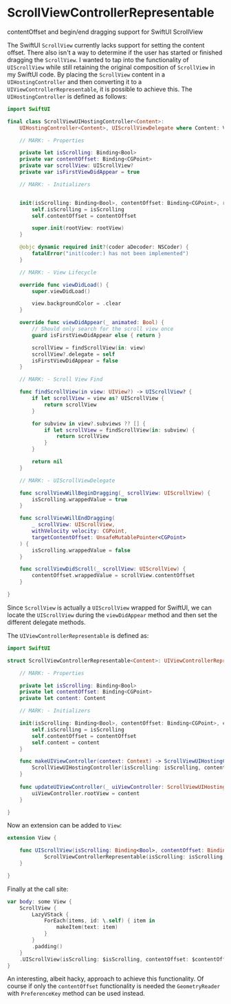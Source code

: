 # ScrollViewControllerRepresentable
contentOffset and begin/end dragging support for SwiftUI ScrollView

The SwiftUI `ScrollView` currently lacks support for setting the content offset. There also isn't a way to determine if the user has started or finished dragging the `ScrollView`. I wanted to tap into the functionality of `UIScrollView` while still retaining the original composition of `ScrollView` in my SwiftUI code. By placing the `ScrollView` content in a `UIHostingController` and then converting it to a `UIViewControllerRepresentable`, it is possible to achieve this. The `UIHostingController` is defined as follows:

```swift
import SwiftUI

final class ScrollViewUIHostingController<Content>:
    UIHostingController<Content>, UIScrollViewDelegate where Content: View {

    // MARK: - Properties

    private let isScrolling: Binding<Bool>
    private var contentOffset: Binding<CGPoint>
    private var scrollView: UIScrollView?
    private var isFirstViewDidAppear = true

    // MARK: - Initializers


    init(isScrolling: Binding<Bool>, contentOffset: Binding<CGPoint>, rootView: Content) {
        self.isScrolling = isScrolling
        self.contentOffset = contentOffset

        super.init(rootView: rootView)
    }

    @objc dynamic required init?(coder aDecoder: NSCoder) {
        fatalError("init(coder:) has not been implemented")
    }

    // MARK: - View Lifecycle

    override func viewDidLoad() {
        super.viewDidLoad()

        view.backgroundColor = .clear
    }

    override func viewDidAppear(_ animated: Bool) {
        // Should only search for the scroll view once
        guard isFirstViewDidAppear else { return }

        scrollView = findScrollView(in: view)
        scrollView?.delegate = self
        isFirstViewDidAppear = false
    }

    // MARK: - Scroll View Find

    func findScrollView(in view: UIView?) -> UIScrollView? {
        if let scrollView = view as? UIScrollView {
            return scrollView
        }

        for subview in view?.subviews ?? [] {
            if let scrollView = findScrollView(in: subview) {
                return scrollView
            }
        }

        return nil
    }

    // MARK: - UIScrollViewDelegate

    func scrollViewWillBeginDragging(_ scrollView: UIScrollView) {
        isScrolling.wrappedValue = true
    }

    func scrollViewWillEndDragging(
        _ scrollView: UIScrollView,
        withVelocity velocity: CGPoint,
        targetContentOffset: UnsafeMutablePointer<CGPoint>
    ) {
        isScrolling.wrappedValue = false
    }

    func scrollViewDidScroll(_ scrollView: UIScrollView) {
        contentOffset.wrappedValue = scrollView.contentOffset
    }

}
```

Since `ScrollView` is actually a `UIScrollView` wrapped for SwiftUI, we can locate the `UIScrollView` during the `viewDidAppear` method and then set the different delegate methods.

The `UIViewControllerRepresentable` is defined as:

```swift
import SwiftUI

struct ScrollViewControllerRepresentable<Content>: UIViewControllerRepresentable where Content: View {

    // MARK: - Properties

    private let isScrolling: Binding<Bool>
    private let contentOffset: Binding<CGPoint>
    private let content: Content

    // MARK: - Initializers

    init(isScrolling: Binding<Bool>, contentOffset: Binding<CGPoint>, content: Content) {
        self.isScrolling = isScrolling
        self.contentOffset = contentOffset
        self.content = content
    }

    func makeUIViewController(context: Context) -> ScrollViewUIHostingController<Content> {
        ScrollViewUIHostingController(isScrolling: isScrolling, contentOffset: contentOffset, rootView: content)
    }
    
    func updateUIViewController(_ uiViewController: ScrollViewUIHostingController<Content>, context: Context) {
        uiViewController.rootView = content
    }

}
```

Now an extension can be added to `View`:

```swift
extension View {

    func UIScrollView(isScrolling: Binding<Bool>, contentOffset: Binding<CGPoint>) -> some View {
            ScrollViewControllerRepresentable(isScrolling: isScrolling, contentOffset: contentOffset, content: self)
    }

}
```

Finally at the call site:

```swift
var body: some View {
    ScrollView {
        LazyVStack {
            ForEach(items, id: \.self) { item in
                makeItem(text: item)
            }
        }
        .padding()
    }
    .UIScrollView(isScrolling: $isScrolling, contentOffset: $contentOffset)
}
```

An interesting, albeit hacky, approach to achieve this functionality. Of course if only the `contentOffset` functionality is needed the `GeometryReader` with `PreferenceKey` method can be used instead.
